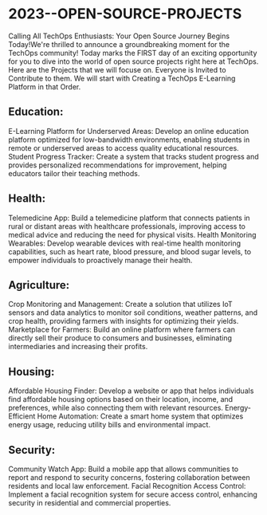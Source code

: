 # 2023--OPEN-SOURCE-PROJECTS
 Calling All TechOps Enthusiasts: Your Open Source Journey Begins Today!We're thrilled to announce a groundbreaking moment for the TechOps community! Today marks the FIRST day of an exciting opportunity for you to dive into the world of open source projects right here at TechOps. Here are the Projects that we will focuse on. Everyone is Invited to Contribute to them. We will start with Creating a TechOps E-Learning Platform in that Order. 

## Education:

E-Learning Platform for Underserved Areas: Develop an online education platform optimized for low-bandwidth environments, enabling students in remote or underserved areas to access quality educational resources.
Student Progress Tracker: Create a system that tracks student progress and provides personalized recommendations for improvement, helping educators tailor their teaching methods.

## Health:

Telemedicine App: Build a telemedicine platform that connects patients in rural or distant areas with healthcare professionals, improving access to medical advice and reducing the need for physical visits.
Health Monitoring Wearables: Develop wearable devices with real-time health monitoring capabilities, such as heart rate, blood pressure, and blood sugar levels, to empower individuals to proactively manage their health.

## Agriculture:

Crop Monitoring and Management: Create a solution that utilizes IoT sensors and data analytics to monitor soil conditions, weather patterns, and crop health, providing farmers with insights for optimizing their yields.
Marketplace for Farmers: Build an online platform where farmers can directly sell their produce to consumers and businesses, eliminating intermediaries and increasing their profits.

## Housing:

Affordable Housing Finder: Develop a website or app that helps individuals find affordable housing options based on their location, income, and preferences, while also connecting them with relevant resources.
Energy-Efficient Home Automation: Create a smart home system that optimizes energy usage, reducing utility bills and environmental impact.

## Security:

Community Watch App: Build a mobile app that allows communities to report and respond to security concerns, fostering collaboration between residents and local law enforcement.
Facial Recognition Access Control: Implement a facial recognition system for secure access control, enhancing security in residential and commercial properties.
